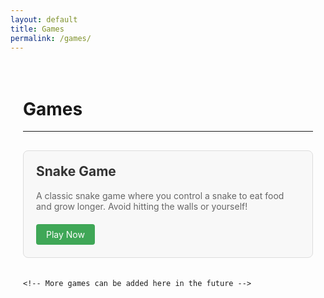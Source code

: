 ```yaml
---
layout: default
title: Games
permalink: /games/
---
```


<div class="games-container">
  <h1>Games</h1>
  <hr />
  
  <div class="games-grid">
    <div class="game-card">
      <h2>Snake Game</h2>
      <p>A classic snake game where you control a snake to eat food and grow longer. Avoid hitting the walls or yourself!</p>
      <a href="/game/" class="game-link">Play Now</a>
    </div>
    
    <!-- More games can be added here in the future -->
  </div>
</div>

<style>
.games-container {
  max-width: 800px;
  margin: 0 auto;
  padding: 20px;
}

.games-grid {
  display: grid;
  grid-template-columns: repeat(auto-fill, minmax(300px, 1fr));
  gap: 20px;
  margin-top: 30px;
}

.game-card {
  background-color: #f8f8f8;
  border: 1px solid #ddd;
  border-radius: 8px;
  padding: 20px;
  transition: transform 0.3s, box-shadow 0.3s;
}

.game-card:hover {
  transform: translateY(-5px);
  box-shadow: 0 5px 15px rgba(0, 0, 0, 0.1);
}

.game-card h2 {
  color: #333;
  margin-top: 0;
}

.game-card p {
  color: #666;
  margin-bottom: 20px;
}

.game-link {
  display: inline-block;
  background-color: #3fa757;
  color: white;
  text-decoration: none;
  padding: 8px 16px;
  border-radius: 4px;
  transition: background-color 0.3s;
}

.game-link:hover {
  background-color: #2d7a41;
  text-decoration: none;
  color: white;
}
</style> 